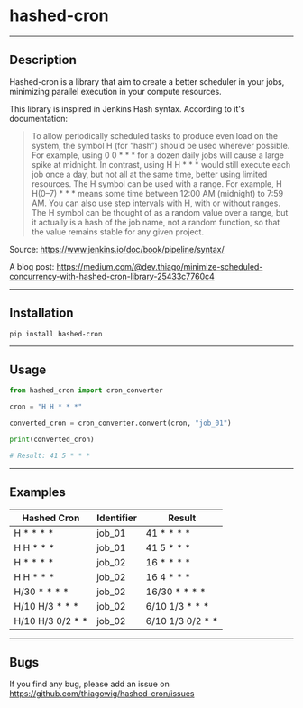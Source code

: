 # hashed-cron

---

## Description
Hashed-cron is a library that aim to create a better scheduler in your jobs, minimizing parallel execution in your compute resources.

This library is inspired in Jenkins Hash syntax.
According to it's documentation:

> To allow periodically scheduled tasks to produce even load on the system, the symbol H (for “hash”) should be used wherever possible. For example, using 0 0 * * * for a dozen daily jobs will cause a large spike at midnight. In contrast, using H H * * * would still execute each job once a day, but not all at the same time, better using limited resources. The H symbol can be used with a range. For example, H H(0–7) * * * means some time between 12:00 AM (midnight) to 7:59 AM. You can also use step intervals with H, with or without ranges. The H symbol can be thought of as a random value over a range, but it actually is a hash of the job name, not a random function, so that the value remains stable for any given project. 

Source: https://www.jenkins.io/doc/book/pipeline/syntax/

A blog post: https://medium.com/@dev.thiago/minimize-scheduled-concurrency-with-hashed-cron-library-25433c7760c4


---

## Installation

```shell
pip install hashed-cron
```

---
## Usage

```python
from hashed_cron import cron_converter

cron = "H H * * *"

converted_cron = cron_converter.convert(cron, "job_01")

print(converted_cron)

# Result: 41 5 * * *
```



---
## Examples 

| Hashed Cron | Identifier | Result     |
|-------------|------------|------------|
| H * * * * | job_01     | 41 * * * * |
| H H * * *   | job_01   | 41 5 * * *       |
| H * * * *  | job_02   | 16 * * * *       |
| H H * * *   | job_02   | 16 4 * * *       |
| H/30 * * * *   | job_02   | 16/30 * * * *       |
| H/10 H/3 * * *   | job_02   | 6/10 1/3 * * *       |
| H/10 H/3 0/2 * *   | job_02   | 6/10 1/3 0/2 * *       |


---
## Bugs

If you find any bug, please add an issue on https://github.com/thiagowig/hashed-cron/issues